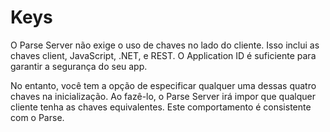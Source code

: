 # Keys

O Parse Server não exige o uso de chaves no lado do cliente. Isso inclui as chaves client, JavaScript, .NET, e REST. 
O Application ID é suficiente para garantir a segurança do seu app.

No entanto, você tem a opção de especificar qualquer uma dessas quatro chaves na inicialização. Ao fazê-lo, o Parse Server irá impor que qualquer cliente tenha as chaves equivalentes. Este comportamento é consistente com o Parse.
